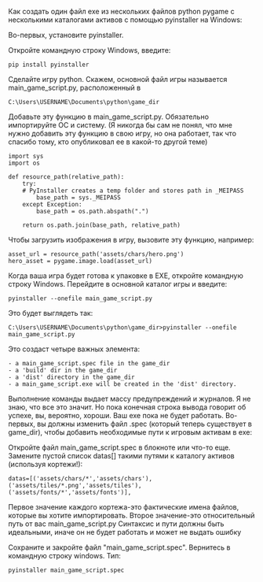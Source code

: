 Как создать один файл exe из нескольких файлов python pygame с несколькими каталогами активов с помощью pyinstaller на Windows:

Во-первых, установите pyinstaller.

Откройте командную строку Windows, введите:

```
pip install pyinstaller
```

Сделайте игру python. Скажем, основной файл игры называется main_game_script.py, расположенный в

```
C:\Users\USERNAME\Documents\python\game_dir
```

Добавьте эту функцию в main_game_script.py. Обязательно импортируйте ОС и систему. (Я никогда бы сам не понял, что мне нужно добавить эту функцию в свою игру, но она работает, так что спасибо тому, кто опубликовал ее в какой-то другой теме)

```
import sys
import os

def resource_path(relative_path):
    try:
    # PyInstaller creates a temp folder and stores path in _MEIPASS
        base_path = sys._MEIPASS
    except Exception:
        base_path = os.path.abspath(".")

    return os.path.join(base_path, relative_path)
```

Чтобы загрузить изображения в игру, вызовите эту функцию, например:

```
asset_url = resource_path('assets/chars/hero.png')
hero_asset = pygame.image.load(asset_url)
```

Когда ваша игра будет готова к упаковке в EXE, откройте командную строку Windows. Перейдите в основной каталог игры и введите:

```
pyinstaller --onefile main_game_script.py
```

Это будет выглядеть так:

```
C:\Users\USERNAME\Documents\python\game_dir>pyinstaller --onefile main_game_script.py
```

Это создаст четыре важных элемента:

```
- a main_game_script.spec file in the game_dir
- a 'build' dir in the game_dir
- a 'dist' directory in the game_dir
- a main_game_script.exe will be created in the 'dist' directory.
```

Выполнение команды выдает массу предупреждений и журналов. Я не знаю, что все это значит. Но пока конечная строка вывода говорит об успехе, вы, вероятно, хороши. Ваш exe пока не будет работать. Во-первых, вы должны изменить файл .spec (который теперь существует в game_dir), чтобы добавить необходимые пути к игровым активам в exe:

Откройте файл main_game_script.spec в блокноте или что-то еще. Замените пустой список datas[] такими путями к каталогу активов (используя кортежи!):

```
datas=[('assets/chars/*','assets/chars'),('assets/tiles/*.png','assets/tiles'),('assets/fonts/*','assets/fonts')],
```

Первое значение каждого кортежа-это фактические имена файлов, которые вы хотите импортировать. Второе значение-это относительный путь от вас main_game_script.py Синтаксис и пути должны быть идеальными, иначе он не будет работать и может не выдать ошибку

Сохраните и закройте файл "main_game_script.spec". Вернитесь в командную строку windows. Тип:

```
pyinstaller main_game_script.spec
```